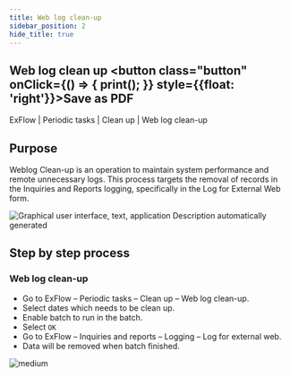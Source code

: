 ```yaml
---
title: Web log clean-up
sidebar_position: 2
hide_title: true
---
```

## Web log clean up <button class="button" onClick={() => { print(); }} style={{float: 'right'}}>Save as PDF</button>

ExFlow \| Periodic tasks \| Clean up \| Web log clean-up

## Purpose
Weblog Clean-up is an operation to maintain system performance and remote unnecessary logs. This process targets the removal of records in the Inquiries and Reports logging, specifically in the Log for External Web form.

![Graphical user interface, text, application Description automatically generated](@site/static/img/media/image521.png)

## Step by step process

### Web log clean-up
- Go to ExFlow – Periodic tasks – Clean up – Web log clean-up.
- Select dates which needs to be clean up.
- Enable batch to run in the batch.
- Select `OK`
- Go to ExFlow – Inquiries and reports – Logging – Log for external web.
- Data will be removed when batch finished. 

![medium](@site/static/img/media/image522.png)